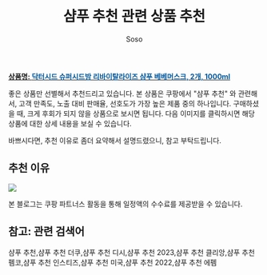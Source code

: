 ﻿---
layout: post
title:  "샴푸 추천 관련 상품 추천"
author: Soso
categories: [ 디지털/가전]
tags: [샴푸 추천,샴푸 추천 더쿠,샴푸 추천 디시,샴푸 추천 2023,샴푸 추천 클리앙,샴푸 추천 펨코,샴푸 추천 인스티즈,샴푸 추천 미국,샴푸 추천 2022,샴푸 추천 에펨]
image: https://ads-partners.coupang.com/image1/zO_DwDWuB0Pzgt0izIQKthyKl_wU1uSM4KJfZVgh1ezVACy6MUI_QLq8yjaABxjqE_TTEeY_1x3X_zSB2QYG35gFKvR2BSIGkdHPRUrJL8FD1Y8sr9xobglX3YeMVLe_OwAcjQlq5sLwJmSSX5r0TeHjvzNc1BXb5H9jT7RGscZ4mtRyannHq0WH2MD4cMHMs9O-BstDGZri3VNrkrpPotAHZp9zEyn3I-1nb3yQHQTaYEq2Y2xzSAX9Lfn4nEPtrv_FjIiiUsL6flEQTesyBa4jtpYjvx4LoEZ6 
description: "쿠팡에서 샴푸 추천 관련 상품으로 가장 고객 선호도가 높은 제품 중 하나입니다."
---

<a href="https://link.coupang.com/re/AFFSDP?lptag=AF5673682&pageKey=7433663358&itemId=781295560&vendorItemId=5491451892&traceid=V0-153-a4fc8ad790a71cfb&clickBeacon=Rz2lGuegFC4s6rd2R1k0u7SlpOiF3V131rlJusyAPdpyDCIDWrbyPfqYjbvvSp3ngZAbc9xd4bWNsPbbMQqxTrfFilIP8oEX-NeGzwh7kLc3fPC_EwHzLWa6LJZykMZ4WbZiBY-tx3LmJZQguDfl5Ob70unda-t2B-Ik1N5DM2g38SfeKG4OwfGsIlpUBp1LGCPjn_7L8Nfu1UQDQVQAX3N4bOFIQWLGJIU1-TTRx7NVH1GncSzAS0dmkc2sWYUGLCg_9FhB4N9kzVGN3P-WDfb5_FMxf73Fgc9LsGRCTnODUWEPTnvUIMjUUVfUCRjjtp1u9WaJnG9WwLv9QrBlzbGXypCv_bLMo9DIs5gBryf0MHd-g64-Bwca0lGVkVWr7d5s1YHAO41lO0Ull7Ii9iow-Cwon4R8D2KJP8Ff68eGtRVc-ChEkFX9Do1xm3aDSr3iBNNJje77fY8KOcPRcpzwB25tupNyvcKg83WTCAlrX7bIIQCdp3z7RAgGB_D36WxLwxCzxuRr-MWisdq_YEnq6fJC11gLagwiF24xoDTyQSAraEeDR7ikKn941ZKboh9iBYjEFwlVYUOfCD7Wdhc7bV3z76bdgDQprPVM-4lmBtqX8EJ73pSAiCYdVRN1QDVZMAIJCOukWsamoOX7Q4TsOAE4pIQfnt42JIZGusP4Zv6dTdH-lLuw6FFSjaX1rgbTnT61sUTZ8JXhDQ8tm4wGM_EYdggZbjXa_k9YW8RQN251XI_5VIoV7LtZcfWNB5CwyBdaY-wfgZwDgwH_fZ_y4TomFBzXHfoSLW5dKpYKgHMNR9MuxVyiUP_POKhbYbc9XPBf9dTlueeKg5HpVABVzrLZskvSGN2aXIIE6UP4eLgtufLC4TaVxIir_PDqdGZcVa4pVUORCC048A%3D%3D&requestid=20240206140813462043734087&token=31850C%7CMIXED"><b>상품명: <font color='#01579B'>닥터시드 슈퍼시드밤 리바이탈라이즈 샴푸 베베머스크, 2개, 1000ml</font></b></a>

좋은 상품만 선별해서 추천드리고 있습니다.
본 상품은 쿠팡에서 "샴푸 추천" 와 관련해서, 고객 만족도, 노출 대비 판매율, 선호도가 가장 높은 제품 중의 하나입니다.
구매하셨을 때, 크게 후회가 되지 않을 상품으로 보시면 됩니다. 
다음 이미지를 클릭하시면 해당 상품에 대한 상세 내용을 보실 수 있습니다.

바쁘시다면, 추천 이유로 좀더 요약해서 설명드렸으니, 참고 부탁드립니다.

## 추천 이유 

<a href="https://link.coupang.com/re/AFFSDP?lptag=AF5673682&pageKey=7433663358&itemId=781295560&vendorItemId=5491451892&traceid=V0-153-a4fc8ad790a71cfb&clickBeacon=Rz2lGuegFC4s6rd2R1k0u7SlpOiF3V131rlJusyAPdpyDCIDWrbyPfqYjbvvSp3ngZAbc9xd4bWNsPbbMQqxTrfFilIP8oEX-NeGzwh7kLc3fPC_EwHzLWa6LJZykMZ4WbZiBY-tx3LmJZQguDfl5Ob70unda-t2B-Ik1N5DM2g38SfeKG4OwfGsIlpUBp1LGCPjn_7L8Nfu1UQDQVQAX3N4bOFIQWLGJIU1-TTRx7NVH1GncSzAS0dmkc2sWYUGLCg_9FhB4N9kzVGN3P-WDfb5_FMxf73Fgc9LsGRCTnODUWEPTnvUIMjUUVfUCRjjtp1u9WaJnG9WwLv9QrBlzbGXypCv_bLMo9DIs5gBryf0MHd-g64-Bwca0lGVkVWr7d5s1YHAO41lO0Ull7Ii9iow-Cwon4R8D2KJP8Ff68eGtRVc-ChEkFX9Do1xm3aDSr3iBNNJje77fY8KOcPRcpzwB25tupNyvcKg83WTCAlrX7bIIQCdp3z7RAgGB_D36WxLwxCzxuRr-MWisdq_YEnq6fJC11gLagwiF24xoDTyQSAraEeDR7ikKn941ZKboh9iBYjEFwlVYUOfCD7Wdhc7bV3z76bdgDQprPVM-4lmBtqX8EJ73pSAiCYdVRN1QDVZMAIJCOukWsamoOX7Q4TsOAE4pIQfnt42JIZGusP4Zv6dTdH-lLuw6FFSjaX1rgbTnT61sUTZ8JXhDQ8tm4wGM_EYdggZbjXa_k9YW8RQN251XI_5VIoV7LtZcfWNB5CwyBdaY-wfgZwDgwH_fZ_y4TomFBzXHfoSLW5dKpYKgHMNR9MuxVyiUP_POKhbYbc9XPBf9dTlueeKg5HpVABVzrLZskvSGN2aXIIE6UP4eLgtufLC4TaVxIir_PDqdGZcVa4pVUORCC048A%3D%3D&requestid=20240206140813462043734087&token=31850C%7CMIXED"><img src="https://thumbnail7.coupangcdn.com/thumbnails/remote/q89/image/retail/images/2162033914527975-7839bf1e-ad53-4da4-b2bf-82216770af6a.jpg"></a> 

본 블로그는 쿠팡 파트너스 활동을 통해 일정액의 수수료를 제공받을 수 있습니다.

## 참고: 관련 검색어    
샴푸 추천,샴푸 추천 더쿠,샴푸 추천 디시,샴푸 추천 2023,샴푸 추천 클리앙,샴푸 추천 펨코,샴푸 추천 인스티즈,샴푸 추천 미국,샴푸 추천 2022,샴푸 추천 에펨